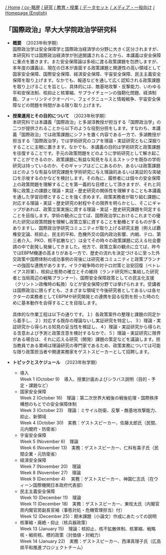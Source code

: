 
[/ Home](https://skurizaki.github.io/jpn/) [/ cv･略歴](./about.html) [/ 研究](http://www.f.waseda.jp/kurizaki/research.html) [/ 教育・授業](./teaching.html) [/ データセット](http://www.f.waseda.jp/kurizaki/data.html) [/ メディア・一般向け](./media.html) [/ Homepage (English)](https://skurizaki.github.io/)

## 「国際政治」早大大学院政治学研究科
- <b>概要</b>　（2023年秋学期）<br>
国際政治学は安全保障学と国際政治経済学の分野に大きく区分されますが、本研究科では国際政治経済学が別途開講されることから、本講義は安全保障に重点を置きます。また安全保障論は多岐に渡る政策課題を包摂しますが、本年度の講義は、現在の日本が直面する政策課題と関連性の高い領域として国家安全保障、国際安全保障、経済安全保障、宇宙安全保障、民主主義安全保障を取り上げます。なかでも、報道などを通して広く認知される政策課題を取り上げることを旨とし、具体的には、敵基地攻撃・反撃能力、いわゆる平和安保法制、核抑止と核軍縮、サプライチェーンの強靭化問題、経済制裁、フォーリンテイクオーバー、フェイクニュースと情報戦争、宇宙安全保障などの問題を時間がある限り取り上げます。

- <b>授業運用とその目的について</b>　（2023年秋学期）<br>
本研究科では本講義「国際政治」と多湖淳教授が担当する「国際政治学」の二つが提供されることから以下のような役割分担をします。すなわち、本講義「国際政治」では政策課題にシフトを置く内容である一方で、多湖教授が担当する「国際政治学」では学術研究のコアを理論・実証研究ともに深掘りすることに主眼に置きます。なかでも、本講義の目的は学術研究と政策課題を往復することです。手元の政策問題をどのように学術研究として解き起こすことができるのか、政策課題に有益な知見を与えるストックを既存の学術研究は持っているのか、そのギャップはどこにあるのか、あるいは政策課題はどのような有益な研究課題を学術研究に与え理論的あるいは実証的な突破口を示唆するのかなどを検討します。その為に、履修者には個々の安全保障上の政策問題を理解することを第一義的な目標として頂きますが、それと同等に政策上の課題と理論・実証・歴史研究の関係性を理解することも本講義を通した学習目標とすることを強く求めます。政策実務者が取り組む課題に対応する理論・実証・歴史研究の射程やその限界を明らかとし、そこにギャップがあれば、政策立案実施に資する理論・実証・歴史研究課題を同定することを目指します。学術の観点に立てば、国際政治学におけるこれまでの優れた研究は政策問題を理解し政策立案に資することを動機とするものが多くありますし、国際政治学研究コミュニティが取り上げる研究主題（例えば覇権安定論、核抑止、民主的平和、危機外交の国内政治影響、内戦、テロ、第三者介入、PKO、核不拡散など）は全てその時々の政策課題に応える社会要請の中で創発し発展してきました。他方で、政策立案の観点に立てば、昨今ではEBPM機運の高まりがある一方で、歴史の流れを決定づけるに至った外交政策や国際体制の成功事例の背後には研究者コミュニティと政策プランナーの強固な連携があります。イラク戦争時の対テロ対策と治安回復（ペトレイアス将軍）、核抑止態勢の確立とその維持（ランド研究所に集結した研究者と当局周辺の戦略プランナー）、国際安全保障政策としての民主化支援（クリントン政権時の転換）などが安全保障分野では挙げられます。受講者は国際政治に限らずとも、さまざまな領域で今後研究者としてあるいは各セクターの実務者としてEBPMや研究開発との連携を図る役割を担った時のために基本動作を会得することを目指します。<br><br>具体的な作業工程は以下の通りです。１）各政策案件の整理と課題の同定から着手し、２）対応する既存の理論ないし実証研究を特定し、３）理論・実証研究から得られる知見の妥当性を検証し、４）理論・実証研究から得られる含意および予測と政策含意を検討するなかで、５）理論・実証研究に限界がある場合は、それに応える研究（開発）課題の策定などを議論します。担当教員である栗崎は理論研究の専門家であるため、政策実務については可能な限り政策担当者や関連実務家をゲストスピーカーとして招聘します。

- <b>トピックとスケジュール</b>　（2023年秋学期）<br>
  - 導入<br>
  Week 1 (October 9)　導入、授業計画およびシラバス説明（目的・予定・課題など）
  - 国家安全保障<br>
  Week 2  (October 16)　理論：第二次世界大戦後の戦後処理・国際秩序構想のもとでの安全保障体制<br>
  Week 3 (October 23)　理論：ミサイル防衛、反撃・敵基地攻撃能力、抑止、新領域<br>
  Week 4 (October 30)　実務：ゲストスピーカー、佐藤太郎氏（民間、元内閣府・防衛省）<br>
  - 宇宙安全保障<br>
  Week 5  (November 6)　理論<br>
  Week 6 (November 13)　実務：ゲストスピーカー、仁科有美子氏（民間企業・元防衛省）<br>
  - 経済安全保障<br>
  Week 7 (November 20)　理論<br>
  Week 8 (November 27)　理論<br>
  Week 9 (December 4)　 実務：ゲストスピーカー、神園仁志氏（在ウィーン国際機関日本政府代表部）<br>
  - 民主主義安全保障<br>
  Week 10 (December 11)　理論<br>
  Week 11 (December 18)　実務：ゲストスピーカー、東桂太氏（内閣官房内閣官房副長官補（事態対処・危機管理担当）付）<br>
  Week 12 (December 25)：期末課題（小論文）作成にあたっての説明<br>
  - 核軍縮・廃絶・抑止（核兵器政策）<br>
  Week 13 (January 15)　理論：核抑止、核不拡散体制、核軍縮、戦略核・戦術核、標的政策（対価値・対戦力）<br>
  Week 14 (January 22)　実務：ゲストスピーカー、西澤真理子氏（広島県平和推進プロジェクトチーム）
